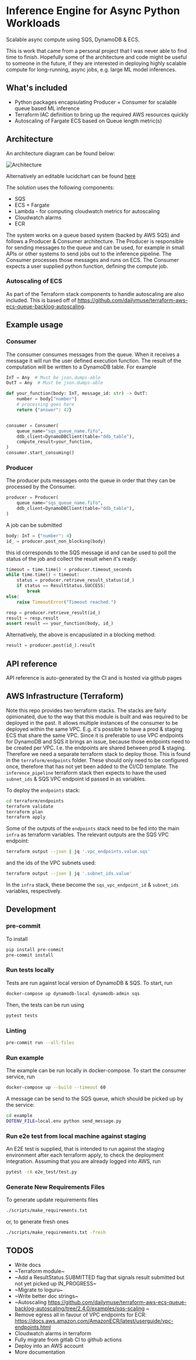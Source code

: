 # Inference Engine for Async Python Workloads

Scalable async compute using SQS, DynamoDB & ECS.

This is work that came from a personal project that I was never able to find time to finish. Hopefully some of the architecture and code might be useful to someone in the future, if they are interested in deploying highly scalable compute for long-running, async jobs, e.g. large ML model inferences.

## What's included
- Python packages encapsulating Producer + Consumer for scalable queue based ML inference
- Terraform IAC definition to bring up the required AWS resources quickly
- Autoscaling of Fargate ECS based on Queue length metric(s)

## Architecture
An architecture diagram can be found below:

![Architecture](assets/architecture.jpeg)

Alternatively an editable lucidchart can be found [here](https://lucid.app/lucidchart/780efb72-9dee-4d29-a6ac-96a58ba503d0/edit?viewport_loc=-280%2C-97%2C3512%2C1438%2CIIiXcRaXa~YW&invitationId=inv_98fc6807-3315-41fb-9c01-100ff9ef6e4e)

The solution uses the following components:
- SQS
- ECS + Fargate
- Lambda - for computing cloudwatch metrics for autoscaling
- Cloudwatch alarms
- ECR

The system works on a queue based system (backed by AWS SQS) and follows a Producer & Consumer architecture.
The Producer is responsible for sending messages to the queue and can be used, for example in small APIs or other systems to send jobs out to the inference pipeline.
The Consumer processes those messages and runs on ECS. The Consumer expects a user supplied python function, defining the compute job.


### Autoscaling of ECS
As part of the Terraform stack components to handle autoscaling are also included.
This is based off of  https://github.com/dailymuse/terraform-aws-ecs-queue-backlog-autoscaling.


## Example usage

### Consumer
The consumer consumes messages from the queue. When it receives a message it will run the user defined execution function. The result of the computation will be written to a DynamoDB table. For example
```python
InT = Any  # Must be json.dumps-able
OutT = Any  # Must be json.dumps-able

def your_function(body: InT, message_id: str) -> OutT:
    number = body["number"]
    # processing goes here
    return {"answer": 42}


consumer = Consumer(
    queue_name="sqs_queue_name.fifo",
    ddb_client=DynamoDBClient(table="ddb_table"),
    compute_result=your_function,
)
consumer.start_consuming()
```

### Producer
The producer puts messages onto the queue in order that they can be processed by the Consumer.
```python
producer = Producer(
    queue_name="sqs_queue_name.fifo",
    ddb_client=DynamoDBClient(table="ddb_table"),
)
```

A job can be submitted
```python
body: InT = {"number": 4}
id_ = producer.post_non_blocking(body)
```
this id corresponds to the SQS message id and can be used to poll the status of the job and collect the result when it's ready:
```python
timeout = time.time() + producer.timeout_seconds
while time.time() < timeout:
    status = producer.retrieve_result_status(id_)
    if status == ResultStatus.SUCCESS:
        break
else:
    raise TimeoutError("Timeout reached.")

resp = producer.retrieve_result(id_)
result = resp.result
assert result == your_function(body, id_)
```

Alternatively, the above is encapuslated in a blocking method:
```python
result = producer.post(id_).result
```

## API reference
API reference is auto-generated by the CI and is hosted via github pages


## AWS Infrastructure (Terraform)
Note this repo provides two terraform stacks. The stacks are fairly opinionated, due to the way that this module is built and was required to be deployed in the past. It allows multiple instances of the consumer to be deployed within the same VPC. E.g. it's possible to have a prod & staging ECS that share the same VPC. Since it is preferable to use VPC endpoints for DynamoDB and SQS it brings an issue, because those endpoints need to be created per VPC. I.e. the endpoints are shared between prod & staging. Therefore we need a separate terraform stack to deploy those. This is found in the `terraform/endpoints` folder. These should only need to be configured once, therefore that has not yet been added to the CI/CD template. The `inference_pipeline` terraform stack then expects to have the used `subnet_ids` & SQS VPC endpoint id passed in as variables.

To deploy the `endpoints` stack:
```bash
cd terraform/endpoints
terraform validate
terraform plan
terraform apply
```
Some of the outputs of the `endpoints` stack need to be fed into the main `infra` as terraform variables. The relevant outputs are the SQS VPC endpoint:
```bash
terraform output --json | jq '.vpc_endpoints.value.sqs'
```
and the ids of the VPC subnets used:
```bash
terraform output --json | jq '.subnet_ids.value'
```
In the `infra` stack, these become the `sqs_vpc_endpoint_id` & `subnet_ids` variables, respectively.

## Development

### pre-commit
To install
```bash
pip install pre-commit
pre-commit install
```

### Run tests locally
Tests are run against local version of DynamoDB & SQS. To start, run
```bash
docker-compose up dynamodb-local dynamodb-admin sqs
```
Then, the tests can be run using
```bash
pytest tests
```

### Linting
```bash
pre-commit run --all-files
```

### Run example
The example can be run locally in docker-compose. To start the consumer service, run
```bash
docker-compose up --build --timeout 60
```

A message can be send to the SQS queue, which should be picked up by the service:
```bash
cd example
DOTENV_FILE=local.env python send_message.py
```

### Run e2e test from local machine against staging
An E2E test is supplied, that is intended to run against the staging environment after each terraform apply, to check the deployment integration.
Assuming that you are already logged into AWS, run
```bash
pytest -rA e2e_test/test.py
```

### Generate New Requirements Files
To generate update requirements files
```bash
./scripts/make_requirements.txt
```
or, to generate fresh ones
```bash
./scripts/make_requirements.txt -fresh
```

## TODOS
- Write docs
- ~Terraform module~
- ~Add a ResultStatus.SUBMITTED flag that signals result submitted but not yet picked up IN_PROGRESS~
- ~Migrate to loguru~
- ~Write better doc strings~
- ~Autoscaling https://github.com/dailymuse/terraform-aws-ecs-queue-backlog-autoscaling/tree/2.4.0/examples/sqs-scaling ~
- Remove egress all in favour of VPC endpoints for ECR: https://docs.aws.amazon.com/AmazonECR/latest/userguide/vpc-endpoints.html
- Cloudwatch alarms in terraform
- Fully migrate from gitlab CI to github actions
- Deploy into an AWS account
- More documentation
